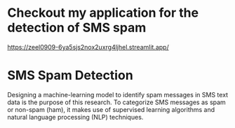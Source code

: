 #  Checkout my application for the detection of SMS spam

https://zeel0909-6ya5sjs2nox2uxrg4ljhel.streamlit.app/

# SMS Spam Detection

Designing a machine-learning model to identify spam messages in SMS text data is the purpose of this research. To categorize SMS messages as spam or non-spam (ham), it makes use of supervised learning algorithms and natural language processing (NLP) techniques.


